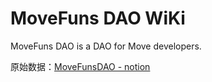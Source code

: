# MoveFuns DAO WiKi

MoveFuns DAO is a DAO for Move developers.

原始数据：[MoveFunsDAO - notion](https://movefuns.notion.site/MoveFunsDAO-825ed231274643399ade9911e778a5df)